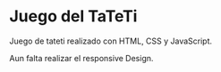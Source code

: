 # Juego del TaTeTi

Juego de tateti realizado con HTML, CSS y JavaScript.  

Aun falta realizar el responsive Design.
